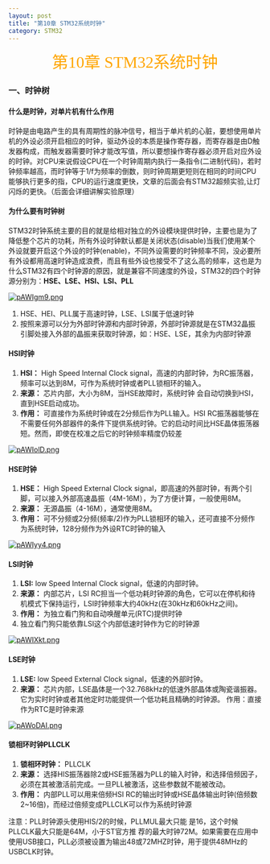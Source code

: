 ```yaml
---
layout: post
title: "第10章 STM32系统时钟"
category: STM32
---
```

<center><font face = "楷体" size = 6 color = orange>第10章 STM32系统时钟</font></center>

### 一、时钟树
#### 什么是时钟，对单片机有什么作用
时钟是由电路产生的具有周期性的脉冲信号，相当于单片机的心脏，要想使用单片机的外设必须开启相应的时钟，驱动外设的本质是操作寄存器，而寄存器是由D触发器构成，而触发器需要时钟才能改写值，所以要想操作寄存器必须开启对应外设的时钟。对CPU来说假设CPU在一个时钟周期内执行一条指令(二进制代码)，若时钟频率越高，而时钟等于1/f为频率的倒数，则时钟周期更短则在相同的时间CPU能够执行更多的指，CPU的运行速度更快，文章的后面会有STM32超频实验,让灯闪烁的更快。（后面会详细讲解实验原理）

#### 为什么要有时钟树
STM32时钟系统主要的目的就是给相对独立的外设模块提供时钟，主要也是为了降低整个芯片的功耗，所有外设时钟默认都是关闭状态(disable)当我们使用某个外设就要开启这个外设的时钟(enable)，不同外设需要的时钟频率不同，没必要所有外设都用高速时钟造成浪费，而且有些外设也接受不了这么高的频率，这也是为什么STM32有四个时钟源的原因，就是兼容不同速度的外设，STM32的四个时钟源分别为：**HSE、LSE、HSI、LSI、PLL**

[![pAWIgm9.png](https://s21.ax1x.com/2024/11/21/pAWIgm9.png)](https://imgse.com/i/pAWIgm9)

1. HSE、HEI、PLL属于高速时钟，LSE、LSI属于低速时钟
2. 按照来源可以分为外部时钟源和内部时钟源，外部时钟源就是在STM32晶振引脚处接入外部的晶振来获取时钟源，如：HSE、LSE，其余为内部时钟源

#### HSI时钟
1. **HSI：** High Speed Internal Clock signal，高速的内部时钟，为RC振荡器，频率可以达到8M，可作为系统时钟或者PLL锁相环的输入。
2. **来源：** 芯片内部，大小为8M，当HSE故障时，系统时钟 会自动切换到HSI，直到HSE启动成功。
3. **作用：** 可直接作为系统时钟或在2分频后作为PLL输入。HSI RC振荡器能够在不需要任何外部器件的条件下提供系统时钟。它的启动时间比HSE晶体振荡器短。然而，即使在校准之后它的时钟频率精度仍较差

[![pAWIolD.png](https://s21.ax1x.com/2024/11/21/pAWIolD.png)](https://imgse.com/i/pAWIolD)

#### HSE时钟
1. **HSE：** High Speed External Clock signal，即高速的外部时钟，有两个引脚，可以接入外部高速晶振（4M-16M），为了方便计算，一般使用8M。
2. **来源：** 无源晶振（4-16M），通常使用8M。
3. **作用：** 可不分频或2分频(频率/2)作为PLL锁相环的输入，还可直接不分频作为系统时钟，128分频作为外设RTC时钟的输入

[![pAWIyy4.png](https://s21.ax1x.com/2024/11/21/pAWIyy4.png)](https://imgse.com/i/pAWIyy4)

#### LSI时钟
1. **LSI:**  low Speed Internal Clock signal，低速的内部时钟。
2. **来源：** 内部芯片，LSI RC担当一个低功耗时钟源的角色，它可以在停机和待机模式下保持运行，LSI时钟频率大约40kHz(在30kHz和60kHz之间)。
3. **作用：** 为独立看门狗和自动唤醒单元(RTC)提供时钟
4. 独立看门狗只能依靠LSI这个内部低速时钟作为它的时钟源

[![pAWIXkt.png](https://s21.ax1x.com/2024/11/21/pAWIXkt.png)](https://imgse.com/i/pAWIXkt)

#### LSE时钟
1. **LSE:**  low Speed External Clock signal，低速的外部时钟。
2. **来源：** 芯片内部，LSE晶体是一个32.768kHz的低速外部晶体或陶瓷谐振器。它为实时时钟或者其他定时功能提供一个低功耗且精确的时钟源。
作用：直接作为RTC是时钟来源

[![pAWoDAI.png](https://s21.ax1x.com/2024/11/21/pAWoDAI.png)](https://imgse.com/i/pAWoDAI)

#### 锁相环时钟PLLCLK
1. **锁相环时钟：** PLLCLK
2. **来源：** 选择HIS振荡器除2或HSE振荡器为PLL的输入时钟，和选择倍频因子，必须在其被激活前完成。一旦PLL被激活，这些参数就不能被改动。
3. **作用：** 内部PLL可以用来倍频HSI RC的输出时钟或HSE晶体输出时钟(倍频数2~16倍)，而经过倍频变成PLLCLK可以作为系统时钟源

注意：PLL时钟源头使用HIS/2的时候，PLLMUL最大只能 是16，这个时候PLLCLK最大只能是64M，小于ST官方推 荐的最大时钟72M。如果需要在应用中使用USB接口，PLL必须被设置为输出48或72MHZ时钟，用于提供48MHz的USBCLK时钟。
